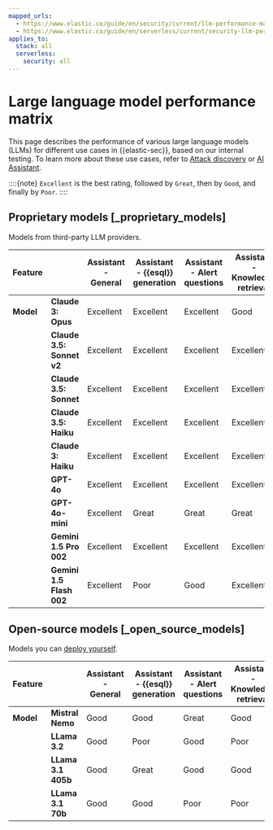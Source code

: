 ```yaml
---
mapped_urls:
  - https://www.elastic.co/guide/en/security/current/llm-performance-matrix.html
  - https://www.elastic.co/guide/en/serverless/current/security-llm-performance-matrix.html
applies_to:
  stack: all
  serverless:
    security: all
---
```


# Large language model performance matrix

This page describes the performance of various large language models (LLMs) for different use cases in {{elastic-sec}}, based on our internal testing. To learn more about these use cases, refer to [Attack discovery](/solutions/security/ai/attack-discovery.md) or [AI Assistant](/solutions/security/ai/ai-assistant.md).

::::{note}
`Excellent` is the best rating, followed by `Great`, then by `Good`, and finally by `Poor`.
::::



## Proprietary models [_proprietary_models]

Models from third-party LLM providers.

| **Feature** |  | **Assistant - General** | **Assistant - {{esql}} generation** | **Assistant - Alert questions** | **Assistant - Knowledge retrieval** | **Attack Discovery** |
| --- | --- | --- | --- | --- | --- | --- |
| **Model** | **Claude 3: Opus** | Excellent | Excellent | Excellent | Good | Great |
|  | **Claude 3.5: Sonnet v2** | Excellent | Excellent | Excellent | Excellent | Great |
|  | **Claude 3.5: Sonnet** | Excellent | Excellent | Excellent | Excellent | Excellent |
|  | **Claude 3.5: Haiku** | Excellent | Excellent | Excellent | Excellent | Poor |
|  | **Claude 3: Haiku** | Excellent | Excellent | Excellent | Excellent | Poor |
|  | **GPT-4o** | Excellent | Excellent | Excellent | Excellent | Great |
|  | **GPT-4o-mini** | Excellent | Great | Great | Great | Poor |
|  | **Gemini 1.5 Pro 002** | Excellent | Excellent | Excellent | Excellent | Excellent |
|  | **Gemini 1.5 Flash 002** | Excellent | Poor | Good | Excellent | Poor |


## Open-source models [_open_source_models]

Models you can [deploy yourself](/solutions/security/ai/connect-to-own-local-llm.md).

| **Feature** |  | **Assistant - General** | **Assistant - {{esql}} generation** | **Assistant - Alert questions** | **Assistant - Knowledge retrieval** | **Attack Discovery** |
| --- | --- | --- | --- | --- | --- | --- |
| **Model** | **Mistral Nemo** | Good | Good | Great | Good | Poor |
|  | **LLama 3.2** | Good | Poor | Good | Poor | Poor |
|  | **LLama 3.1 405b** | Good | Great | Good | Good | Poor |
|  | **LLama 3.1 70b** | Good | Good | Poor | Poor | Poor |

